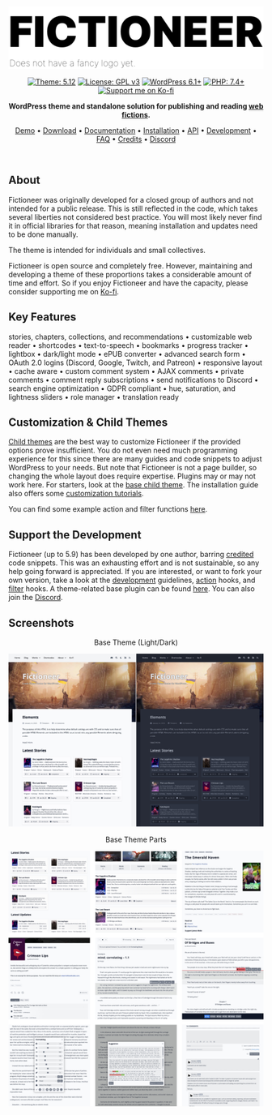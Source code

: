 <p align="center"><img src="./repo/assets/fictioneer_logo.svg?raw=true" alt="Fictioneer"></p>

<p align="center">
  <a href="https://github.com/Tetrakern/fictioneer"><img alt="Theme: 5.12" src="https://img.shields.io/badge/theme-5.12-blue?style=flat" /></a>
  <a href="LICENSE.md"><img alt="License: GPL v3" src="https://img.shields.io/badge/license-GPL%20v3-blue?style=flat" /></a>
  <a href="https://wordpress.org/download/"><img alt="WordPress 6.1+" src="https://img.shields.io/badge/WordPress-%3E%3D6.1-blue?style=flat" /></a>
  <a href="https://www.php.net/"><img alt="PHP: 7.4+" src="https://img.shields.io/badge/php-%3E%3D7.4-blue?logoColor=white&style=flat" /></a>
  <a href="https://ko-fi.com/tetrakern"><img alt="Support me on Ko-fi" src="https://img.shields.io/badge/-Ko--fi-FF5E5B?logo=kofi&logoColor=white&style=flat&labelColor=434B57" /></a>
</p>

<p align="center"><strong>WordPress theme and standalone solution for publishing and reading <a href="https://en.wikipedia.org/wiki/Web_fiction">web fictions</a>.</strong></p>

<p align="center"><a href="https://fictioneer-theme.com/" target="_blank">Demo</a> &bull; <a href="https://github.com/Tetrakern/fictioneer/releases">Download</a> &bull; <a href="DOCUMENTATION.md">Documentation</a> &bull; <a href="INSTALLATION.md">Installation</a> &bull; <a href="API.md">API</a> &bull; <a href="DEVELOPMENT.md">Development</a> &bull; <a href="FAQ.md">FAQ</a> &bull; <a href="CREDITS.md">Credits</a> &bull; <a href="https://discord.gg/tVfDB7EbaP" target="_blank">Discord</a></p>
<br>

## About

Fictioneer was originally developed for a closed group of authors and not intended for a public release. This is still reflected in the code, which takes several liberties not considered best practice. You will most likely never find it in official libraries for that reason, meaning installation and updates need to be done manually.

The theme is intended for individuals and small collectives.

Fictioneer is open source and completely free. However, maintaining and developing a theme of these proportions takes a considerable amount of time and effort. So if you enjoy Fictioneer and have the capacity, please consider supporting me on [Ko-fi](https://ko-fi.com/tetrakern).

## Key Features

stories, chapters, collections, and recommendations &bull; customizable web reader &bull; shortcodes &bull; text-to-speech &bull; bookmarks &bull; progress tracker &bull; lightbox &bull; dark/light mode &bull; ePUB converter &bull; advanced search form &bull; OAuth 2.0 logins (Discord, Google, Twitch, and Patreon) &bull; responsive layout &bull; cache aware &bull; custom comment system &bull; AJAX comments &bull; private comments &bull; comment reply subscriptions &bull; send notifications to Discord &bull; search engine optimization &bull; GDPR compliant &bull; hue, saturation, and lightness sliders &bull; role manager &bull; translation ready

## Customization & Child Themes

[Child themes](https://developer.wordpress.org/themes/advanced-topics/child-themes/) are the best way to customize Fictioneer if the provided options prove insufficient. You do not even need much programming experience for this since there are many guides and code snippets to adjust WordPress to your needs. But note that Fictioneer is not a page builder, so changing the whole layout does require expertise. Plugins may or may not work here. For starters, look at the [base child theme](https://github.com/Tetrakern/fictioneer-child-theme). The installation guide also offers some [customization tutorials](INSTALLATION.md#css-snippets).

You can find some example action and filter functions [here](https://github.com/Tetrakern/fictioneer-child-theme#action--filter-examples).

## Support the Development

Fictioneer (up to 5.9) has been developed by one author, barring [credited](CREDITS.md) code snippets. This was an exhausting effort and is not sustainable, so any help going forward is appreciated. If you are interested, or want to fork your own version, take a look at the [development](DEVELOPMENT.md) guidelines, [action](ACTIONS.md) hooks, and [filter](FILTERS.md) hooks. A theme-related base plugin can be found [here](https://github.com/Tetrakern/fictioneer-base-plugin). You can also join the [Discord](https://discord.gg/tVfDB7EbaP).

## Screenshots

<p align="center">Base Theme (Light/Dark)</p>

![Screenshot Collage](repo/assets/fictioneer_preview.jpg?raw=true)

<p align="center">Base Theme Parts</p>

![Screenshot Collage](repo/assets/screenshots.jpg?raw=true)
